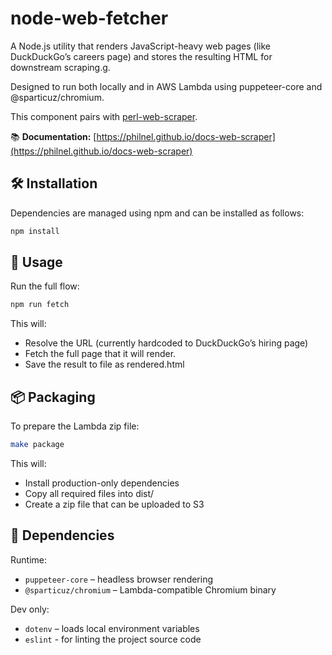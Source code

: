 # node-web-fetcher

A Node.js utility that renders JavaScript-heavy web pages (like DuckDuckGo’s careers page) and stores the resulting HTML for downstream scraping.g.

Designed to run both locally and in AWS Lambda using puppeteer-core and @sparticuz/chromium.

This component pairs with [perl-web-scraper](https://github.com/PhilNel/perl-web-scraper).

📚 **Documentation:** [https://philnel.github.io/docs-web-scraper](https://philnel.github.io/docs-web-scraper)

## 🛠 Installation

Dependencies are managed using npm and can be installed as follows:

```bash
npm install
```

## 🧪 Usage

Run the full flow:

```bash
npm run fetch
```

This will:
- Resolve the URL (currently hardcoded to DuckDuckGo’s hiring page)
- Fetch the full page that it will render.
- Save the result to file as rendered.html

## 📦 Packaging
To prepare the Lambda zip file:

```bash
make package
```

This will:
- Install production-only dependencies
- Copy all required files into dist/
- Create a zip file that can be uploaded to S3

## 🔧 Dependencies
Runtime:
- `puppeteer-core` – headless browser rendering
- `@sparticuz/chromium` – Lambda-compatible Chromium binary

Dev only:
- `dotenv` – loads local environment variables
- `eslint` - for linting the project source code
